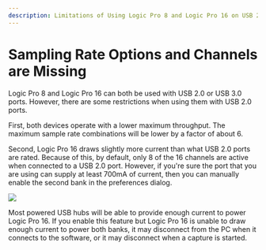 ```yaml
---
description: Limitations of Using Logic Pro 8 and Logic Pro 16 on USB 2.0 Ports
---
```


# Sampling Rate Options and Channels are Missing

Logic Pro 8 and Logic Pro 16 can both be used with USB 2.0 or USB 3.0 ports. However, there are some restrictions when using them with USB 2.0 ports.

First, both devices operate with a lower maximum throughput. The maximum sample rate combinations will be lower by a factor of about 6.

Second, Logic Pro 16 draws slightly more current than what USB 2.0 ports are rated. Because of this, by default, only 8 of the 16 channels are active when connected to a USB 2.0 port. However, if you're sure the port that you are using can supply at least 700mA of current, then you can manually enable the second bank in the preferences dialog.

![](https://trello-attachments.s3.amazonaws.com/57215d5e1bba46c6dc477691/370x89/84f215669e2d2faed536936a5db3cd3a/usb3_power.PNG)

Most powered USB hubs will be able to provide enough current to power Logic Pro 16. If you enable this feature but Logic Pro 16 is unable to draw enough current to power both banks, it may disconnect from the PC when it connects to the software, or it may disconnect when a capture is started.


